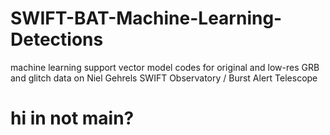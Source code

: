 # SWIFT-BAT-Machine-Learning-Detections
machine learning support vector model codes for original and low-res GRB and glitch data on Niel Gehrels SWIFT Observatory / Burst Alert Telescope
# hi in not main?
